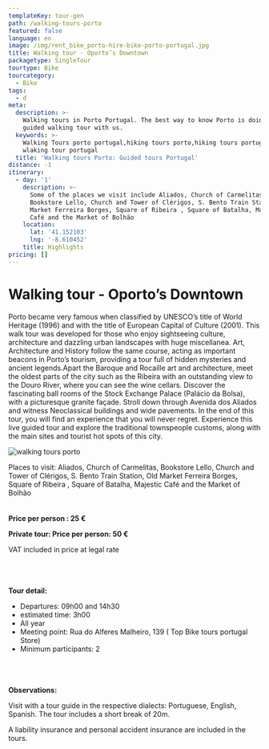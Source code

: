 ```yaml
---
templateKey: tour-gen
path: /walking-tours-porto
featured: false
language: en
image: /img/rent_bike_porto-hire-bike-porto-portugal.jpg
title: Walking tour - Oporto’s Downtown
packagetype: SingleTour
tourtype: Bike
tourcategory:
  - Bike
tags:
  - d
meta:
  description: >-
    Walking tours in Porto Portugal. The best way to know Porto is doing a
    guided walking tour with us.
  keywords: >-
    Walking Tours porto portugal,hiking tours porto,hiking tours portugal,
    wlaking tour portugal
  title: 'Walking tours Porto: Guided tours Portugal'
distance: -1
itinerary:
  - day: '1'
    description: >-
      Some of the places we visit include Aliados, Church of Carmelitas,
      Bookstore Lello, Church and Tower of Clérigos, S. Bento Train Station, Old
      Market Ferreira Borges, Square of Ribeira , Square of Batalha, Majestic
      Café and the Market of Bolhão
    location:
      lat: '41.152103'
      lng: '-8.610452'
    title: Highlights
pricing: []
---
```

# Walking tour - Oporto’s Downtown

Porto became very famous when classified by UNESCO’s title of World Heritage (1996) and with the title of European Capital of Culture (2001). This walk tour was developed for those who enjoy sightseeing culture, architecture and dazzling urban landscapes with huge miscellanea. Art, Architecture and History follow the same course, acting as important beacons in Porto’s tourism, providing a tour full of hidden mysteries and ancient legends.Apart the Baroque and Rocaille art and architecture, meet the oldest parts of the city such as the Ribeira with an outstanding view to the Douro River, where you can see the wine cellars. Discover the fascinating ball rooms of the Stock Exchange Palace (Palácio da Bolsa), with a picturesque granite façade. Stroll down through Avenida dos Aliados and witness Neoclassical buildings and wide pavements. In the end of this tour, you will find an experience that you will never regret. Experience this live guided tour and explore the traditional townspeople customs, along with the main sites and tourist hot spots of this city.


![walking tours porto](/img/oporto-walk-tour.png "Oporto walking tour")

Places to visit: Aliados, Church of Carmelitas, Bookstore Lello, Church and Tower of Clérigos, S. Bento Train Station, Old Market Ferreira Borges, Square of Ribeira , Square of Batalha, Majestic Café and the Market of Bolhão\
\
\
**Price per person : 25 €**

**Private tour: Price per person: 50 €**

VAT included in price at legal rate

\
\
\
**Tour detail:**

* Departures: 09h00 and 14h30
* estimated time: 3h00
* All year
* Meeting point: Rua do Alferes Malheiro, 139 ( Top Bike tours portugal Store)
* Minimum participants: 2

\
\
\
**Observations:**

Visit with a tour guide in the respective dialects: Portuguese, English, Spanish. The tour includes a short break of 20m.

A liability insurance and personal accident insurance are included in the tours.
